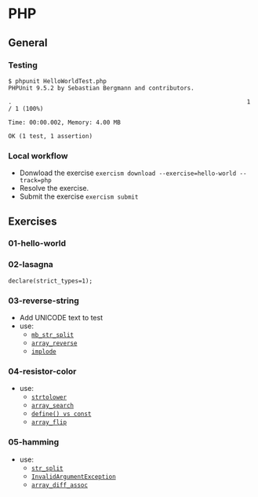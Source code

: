 # PHP

## General

### Testing

```
$ phpunit HelloWorldTest.php 
PHPUnit 9.5.2 by Sebastian Bergmann and contributors.

.                                                                   1 / 1 (100%)

Time: 00:00.002, Memory: 4.00 MB

OK (1 test, 1 assertion)
```

### Local workflow
- Donwload the exercise `exercism download --exercise=hello-world --track=php`
- Resolve the exercise.
- Submit the exercise `exercism submit`


## Exercises

### 01-hello-world
### 02-lasagna
`declare(strict_types=1);`

### 03-reverse-string
 - Add UNICODE text to test
 - use:
   - [`mb_str_split`](https://www.php.net/manual/es/function.mb-str-split.php)
   - [`array_reverse`](https://www.php.net/manual/es/function.array-reverse)
   - [`implode`](https://www.php.net/manual/es/function.implode)

### 04-resistor-color
 - use:
   - [`strtolower`](https://www.php.net/manual/es/function.strtolower.php)
   - [`array_search`](https://www.php.net/manual/es/function.array-search.php)
   - [`define() vs const`](https://www.php.net/manual/es/language.constants.syntax.php)
   - [`array_flip`](https://www.php.net/manual/es/function.array-flip.php)

### 05-hamming
 - use:
   - [`str_split`](https://www.php.net/manual/es/function.str-split.php)
   - [`InvalidArgumentException`](https://www.php.net/manual/en/class.invalidargumentexception.php)
   - [`array_diff_assoc`](https://www.php.net/manual/es/function.array-diff-assoc.php)
